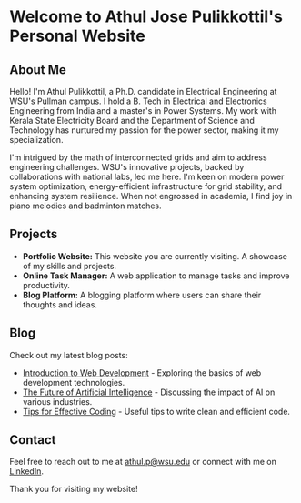 # Welcome to Athul Jose Pulikkottil's Personal Website

## About Me
Hello! I'm Athul Pulikkottil, a Ph.D. candidate in Electrical Engineering at WSU's Pullman campus. I hold a B. Tech in Electrical and Electronics Engineering from India and a master's in Power Systems. My work with Kerala State Electricity Board and the Department of Science and Technology has nurtured my passion for the power sector, making it my specialization.

I'm intrigued by the math of interconnected grids and aim to address engineering challenges. WSU's innovative projects, backed by collaborations with national labs, led me here. I'm keen on modern power system optimization, energy-efficient infrastructure for grid stability, and enhancing system resilience. When not engrossed in academia, I find joy in piano melodies and badminton matches.

## Projects
- **Portfolio Website:** This website you are currently visiting. A showcase of my skills and projects.
- **Online Task Manager:** A web application to manage tasks and improve productivity.
- **Blog Platform:** A blogging platform where users can share their thoughts and ideas.

## Blog
Check out my latest blog posts:
- [Introduction to Web Development](link-to-intro-web-dev) - Exploring the basics of web development technologies.
- [The Future of Artificial Intelligence](link-to-ai-future) - Discussing the impact of AI on various industries.
- [Tips for Effective Coding](link-to-coding-tips) - Useful tips to write clean and efficient code.

## Contact
Feel free to reach out to me at athul.p@wsu.edu or connect with me on [LinkedIn](https://www.linkedin.com/in/athul-jose-p/).

Thank you for visiting my website!
